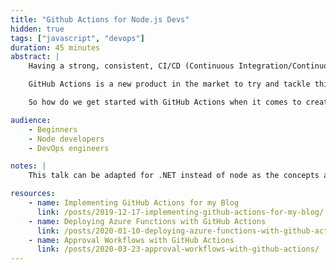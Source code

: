 ```yaml
---
title: "Github Actions for Node.js Devs"
hidden: true
tags: ["javascript", "devops"]
duration: 45 minutes
abstract: |
    Having a strong, consistent, CI/CD (Continuous Integration/Continuous Deployment) pipeline is an important thing to make sure that you have the ability to release updates to an application or package in a repeatable and error prone way.

    GitHub Actions is a new product in the market to try and tackle this, and help add more to our GitHub projects.

    So how do we get started with GitHub Actions when it comes to creating our pipelines? In this talk we'll dive into the features of GitHub Actions, look at how to create simple deployment processes and then how we can evolve them to do testing across multiple versions of node, introduce release gates and integrate with third party tools for code analysis and test coverage.

audience:
    - Beginners
    - Node developers
    - DevOps engineers

notes: |
    This talk can be adapted for .NET instead of node as the concepts are the same, it's just the difference of using the .NET SDK over node runtimes.

resources:
    - name: Implementing GitHub Actions for my Blog
      link: /posts/2019-12-17-implementing-github-actions-for-my-blog/
    - name: Deploying Azure Functions with GitHub Actions
      link: /posts/2020-01-10-deploying-azure-functions-with-github-actions/
    - name: Approval Workflows with GitHub Actions
      link: /posts/2020-03-23-approval-workflows-with-github-actions/
---
```

